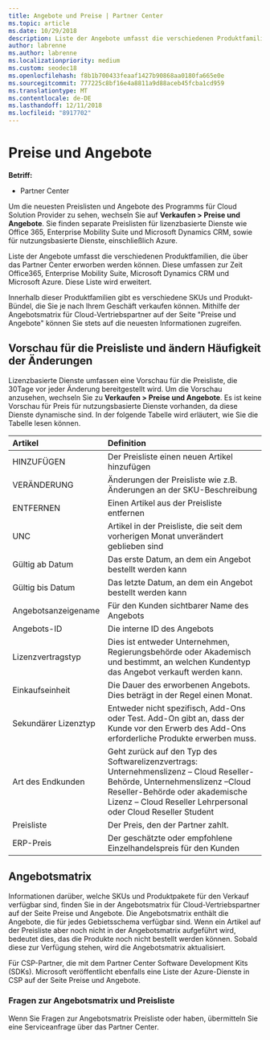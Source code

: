 ```yaml
---
title: Angebote und Preise | Partner Center
ms.topic: article
ms.date: 10/29/2018
description: Liste der Angebote umfasst die verschiedenen Produktfamilien, die über das Partner Center und ihre Preisinformationen erworben werden können.
author: labrenne
ms.author: labrenne
ms.localizationpriority: medium
ms.custom: seodec18
ms.openlocfilehash: f8b1b700433feaaf1427b90868aa0180fa665e0e
ms.sourcegitcommit: 777225c8bf16e4a8811a9d88aceb45fcba1cd959
ms.translationtype: MT
ms.contentlocale: de-DE
ms.lasthandoff: 12/11/2018
ms.locfileid: "8917702"
---
```

# <a name="pricing-and-offers"></a>Preise und Angebote

**Betriff:**

-  Partner Center

Um die neuesten Preislisten und Angebote des Programms für Cloud Solution Provider zu sehen, wechseln Sie auf **Verkaufen > Preise und Angebote**. Sie finden separate Preislisten für lizenzbasierte Dienste wie Office 365, Enterprise Mobility Suite und Microsoft Dynamics CRM, sowie für nutzungsbasierte Dienste, einschließlich Azure. 

Liste der Angebote umfasst die verschiedenen Produktfamilien, die über das Partner Center erworben werden können. Diese umfassen zur Zeit Office365, Enterprise Mobility Suite, Microsoft Dynamics CRM und Microsoft Azure. Diese Liste wird erweitert.

Innerhalb dieser Produktfamilien gibt es verschiedene SKUs und Produkt-Bündel, die Sie je nach Ihrem Geschäft verkaufen können. Mithilfe der Angebotsmatrix für Cloud-Vertriebspartner auf der Seite "Preise und Angebote" können Sie stets auf die neuesten Informationen zugreifen.

## <a name="pricelist-preview-and-change-frequency"></a>Vorschau für die Preisliste und ändern Häufigkeit der Änderungen 

Lizenzbasierte Dienste umfassen eine Vorschau für die Preisliste, die 30Tage vor jeder Änderung bereitgestellt wird. Um die Vorschau anzusehen, wechseln Sie zu **Verkaufen > Preise und Angebote**. Es ist keine Vorschau für Preis für nutzungsbasierte Dienste vorhanden, da diese Dienste dynamische sind. In der folgende Tabelle wird erläutert, wie Sie die Tabelle lesen können.

|**Artikel**        |**Definition**      |
|:-----------   |:-----------   |
|HINZUFÜGEN   |Der Preisliste einen neuen Artikel hinzufügen|
|VERÄNDERUNG   |Änderungen der Preisliste wie z.B. Änderungen an der SKU-Beschreibung|
|ENTFERNEN   |Einen Artikel aus der Preisliste entfernen|
|UNC   |Artikel in der Preisliste, die seit dem vorherigen Monat unverändert geblieben sind   |
|Gültig ab Datum   |Das erste Datum, an dem ein Angebot bestellt werden kann    |
|Gültig bis Datum   |Das letzte Datum, an dem ein Angebot bestellt werden kann   |
|Angebotsanzeigename   |Für den Kunden sichtbarer Name des Angebots   |
|Angebots-ID   |Die interne ID des Angebots   |
|Lizenzvertragstyp   |Dies ist entweder Unternehmen, Regierungsbehörde oder Akademisch und bestimmt, an welchen Kundentyp das Angebot verkauft werden kann.|
|Einkaufseinheit   |Die Dauer des erworbenen Angebots. Dies beträgt in der Regel einen Monat.   |
|Sekundärer Lizenztyp   |Entweder nicht spezifisch, Add-Ons oder Test. Add-On gibt an, dass der Kunde vor den Erwerb des Add-Ons erforderliche Produkte erwerben muss.|
|Art des Endkunden   |Geht zurück auf den Typ des Softwarelizenzvertrags: Unternehmenslizenz – Cloud Reseller-Behörde, Unternehmenslizenz –Cloud Reseller-Behörde oder akademische Lizenz – Cloud Reseller Lehrpersonal oder Cloud Reseller Student   |
|Preisliste   |Der Preis, den der Partner zahlt.   |
|ERP-Preis   |Der geschätzte oder empfohlene Einzelhandelspreis für den Kunden   |

## <a name="offers-matrix"></a>Angebotsmatrix

Informationen darüber, welche SKUs und Produktpakete für den Verkauf verfügbar sind, finden Sie in der Angebotsmatrix für Cloud-Vertriebspartner auf der Seite Preise und Angebote. Die Angebotsmatrix enthält die Angebote, die für jedes Gebietsschema verfügbar sind. Wenn ein Artikel auf der Preisliste aber noch nicht in der Angebotsmatrix aufgeführt wird, bedeutet dies, das die Produkte noch nicht bestellt werden können. Sobald diese zur Verfügung stehen, wird die Angebotsmatrix aktualisiert.

Für CSP-Partner, die mit dem Partner Center Software Development Kits (SDKs). Microsoft veröffentlicht ebenfalls eine Liste der Azure-Dienste in CSP auf der Seite Preise und Angebote.

### <a name="offers-matrix-and-pricelist-questions"></a>Fragen zur Angebotsmatrix und Preisliste

Wenn Sie Fragen zur Angebotsmatrix Preisliste oder haben, übermitteln Sie eine Serviceanfrage über das Partner Center.
